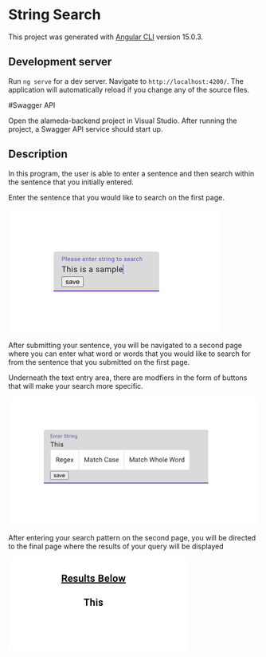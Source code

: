 # String Search

This project was generated with [Angular CLI](https://github.com/angular/angular-cli) version 15.0.3.

## Development server

Run `ng serve` for a dev server. Navigate to `http://localhost:4200/`. The application will automatically reload if you change any of the source files.

#Swagger API

Open the alameda-backend project in Visual Studio. After running the project, a Swagger API service should start up.

## Description

In this program, the user is able to enter a sentence and then search within the sentence that you initially entered.

Enter the sentence that you would like to search on the first page.

![Alt Text](InitialString.png)

After submitting your sentence, you will be navigated to a second page where you can enter what word or words that you would like to search for from the sentence that you submitted on the first page.

Underneath the text entry area, there are modfiers in the form of buttons that will make your search more specific.

![Alt Text](Pattern.png)

After entering your search pattern on the second page, you will be directed to the final page where the results of your query will be displayed

![Alt Text](Results.png)
